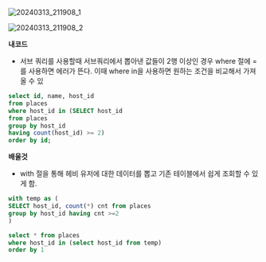 

![20240313_211908_1](https://github.com/junhosong0/MySQL/assets/117610783/61637c77-45ad-4d70-b3c7-86558da022a1)

![20240313_211908_2](https://github.com/junhosong0/MySQL/assets/117610783/26a5655c-e5cb-4a17-a7e3-6707e5151f23)


**내코드**
- 서브 쿼리를 사용할때 서브쿼리에서 뽑아낸 값들이 2행 이상인 경우 where 절에 = 를 사용하면 에러가 뜬다. 이때 where in을 사용하면 원하는 조건을 비교해서 가져올 수 있

```sql
select id, name, host_id
from places
where host_id in (SELECT host_id
from places
group by host_id
having count(host_id) >= 2)
order by id;
```




**배울것**
- with 절을 통해 헤비 유저에 대한 데이터를 뽑고 기존 테이블에서 쉽게 조회할 수 있게 함.

```sql
with temp as (
SELECT host_id, count(*) cnt from places
group by host_id having cnt >=2
)

select * from places 
where host_id in (select host_id from temp)
order by 1

```
